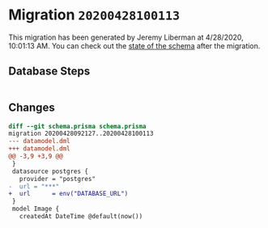 # Migration `20200428100113`

This migration has been generated by Jeremy Liberman at 4/28/2020, 10:01:13 AM.
You can check out the [state of the schema](./schema.prisma) after the migration.

## Database Steps

```sql

```

## Changes

```diff
diff --git schema.prisma schema.prisma
migration 20200428092127..20200428100113
--- datamodel.dml
+++ datamodel.dml
@@ -3,9 +3,9 @@
 }
 datasource postgres {
   provider = "postgres"
-  url = "***"
+  url      = env("DATABASE_URL")
 }
 model Image {
   createdAt DateTime @default(now())
```
